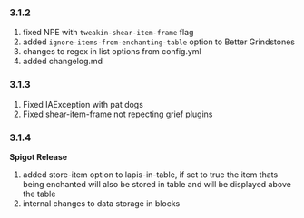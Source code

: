 ### 3.1.2
1) fixed NPE with `tweakin-shear-item-frame` flag
2) added `ignore-items-from-enchanting-table` option to Better Grindstones
3) changes to regex in list options from config.yml
4) added changelog.md
### 3.1.3
1) Fixed IAException with pat dogs
2) Fixed shear-item-frame not repecting grief plugins
### 3.1.4
**Spigot Release**
1) added store-item option to lapis-in-table, if set to true the item thats being enchanted will also be stored in table and will be displayed above the table
2) internal changes to data storage in blocks